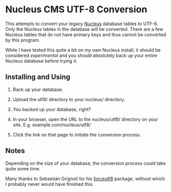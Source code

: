 # Nucleus CMS UTF-8 Conversion

This attempts to convert your legacy [Nucleus](http://nucleuscms.org) database tables to UTF-8. Only the Nucleus tables in the database will be converted. There are a few Nucleus tables that do not have primary keys and thus cannot be converted by this program.

While I have tested this quite a bit on my own Nucleus install, it should be considered *experimental* and you should absolutely back up your entire Nucleus database before trying it.

## Installing and Using

1) Back up your database.

2) Upload the utf8/ directory to your nucleus/ directory.

3) You backed up your database, right?

4) In your browser, open the URL to the nucleus/utf8/ directory on your site. E.g. example.com/nucleus/utf8/

5) Click the link on that page to initiate the conversion process.

## Notes

Depending on the size of your database, the conversion process could take quite some time.

Many thanks to Sebastián Grignoli for his [forceutf8](https://github.com/neitanod/forceutf8) package, without which I probably never would have finished this.


